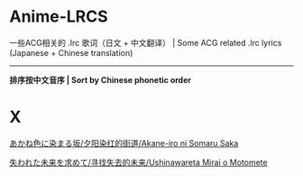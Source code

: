 # Anime-LRCS

一些ACG相关的 .lrc 歌词（日文 + 中文翻译） | Some ACG related .lrc lyrics (Japanese + Chinese translation)

----

**排序按中文音序 | Sort by Chinese phonetic order**

# X

[あかね色に染まる坂/夕阳染红的街道/Akane-iro ni Somaru Saka](https://github.com/Little-Data/Anime-LRCS/blob/main/wiki/あかね色に染まる坂.md)

[失われた未来を求めて/寻找失去的未来/Ushinawareta Mirai o Motomete](https://github.com/Little-Data/Anime-LRCS/blob/main/wiki/失われた未来を求めて.md)